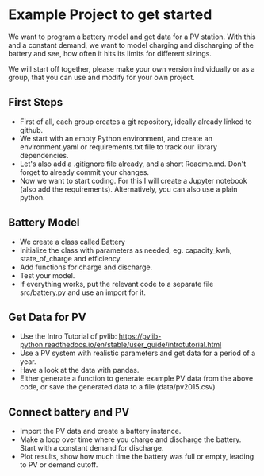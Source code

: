 # Example Project to get started

We want to program a battery model and get data for a PV station.
With this and a constant demand, we want to model charging and
discharging of the battery and see, how often it hits its limits
for different sizings.

We will start off together, please make your own version individually
or as a group, that you can use and modify for your own project.

## First Steps

* First of all, each group creates a git repository, ideally already 
  linked to github.
* We start with an empty Python environment, and create an 
  environment.yaml or requirements.txt file to track our library dependencies.
* Let's also add a .gitignore file already, and a short Readme.md.
  Don't forget to already commit your changes.
* Now we want to start coding. For this I will create a Jupyter notebook
  (also add the requirements). Alternatively, you can also use a plain python.


## Battery Model

* We create a class called Battery
* Initialize the class with parameters as needed, eg. capacity_kwh, state_of_charge and efficiency.
* Add functions for charge and discharge.
* Test your model.
* If everything works, put the relevant code to a separate file src/battery.py and use an import for it.

## Get Data for PV

* Use the Intro Tutorial of pvlib: https://pvlib-python.readthedocs.io/en/stable/user_guide/introtutorial.html
* Use a PV system with realistic parameters and get data for a period of a year.
* Have a look at the data with pandas.
* Either generate a function to generate example PV data from the above code,
  or save the generated data to a file (data/pv2015.csv)

## Connect battery and PV

* Import the PV data and create a battery instance.
* Make a loop over time where you charge and discharge the battery.
  Start with a constant demand for discharge.
* Plot results, show how much time the battery was full or empty, leading to
  PV or demand cutoff.